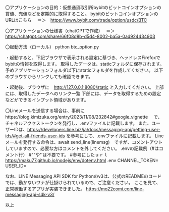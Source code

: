 〇アプリケーションの目的：仮想通貨取引所bybitのビットコインオプションの買値、売値などを定期的に取得すること。
bybitのビットコインオプションのURLはこちら　
＝＞　https://www.bybit.com/trade/option/usdc/BTC

〇アプリケーションの仕様書（chatGPTで作成）　
＝＞　https://chatgpt.com/share/66f08d8b-d5d4-8002-ba5a-0ad924434903

〇起動方法（ローカル）
python btc_option.py

・起動すると、下記ブラウザで表示される設定に基づき、ヘッドレスFirefoxでbybitの情報を取得します。
取得したデータは、staticフォルダに保存されます。
予めアプリケーションフォルダ以下にstaticフォルダを作成してください。
以下のブラウザからリンクしても確認できます。

・起動後、ブラウザに　http://127.0.0.1:8080/static と入力してください。
上部には、取得したデータへのリンク一覧
下部には、データを取得するための設定などができるインプット領域があります。

〇Lineメールを送信する場合は、事前にhttps://blog.kimizuka.org/entry/2023/11/08/232842#google_vignette　
で、チャネルアクセストークンを発行し、.envファイルに記載します。
また、ユーザーIDは、https://developers.line.biz/ja/docs/messaging-api/getting-user-ids/#get-all-friends-user-ids
を参考にして、.envファイルに記載します。
Lineメールを発行する命令は、await send_line(linemsg)　ですが、コメントアウトしていますので、必要な方はコメントを外してください。
.envの記載例（#はコメント行）
#""や''は不要です。
#参考にしたｕｒｌ https://maku77.github.io/nodejs/env/dotenv.html
.env
CHANNEL_TOKEN=
USER_ID=


なお、LINE Messaging API SDK for Pythonのv3は、公式のREADMEのコードでは、動かないワナが仕掛けられているので、ご注意ください。
ここを見て、正常稼働するアプリが実装できました。
https://mo22comi.com/line-messaging-api-sdk-v3/

以上
